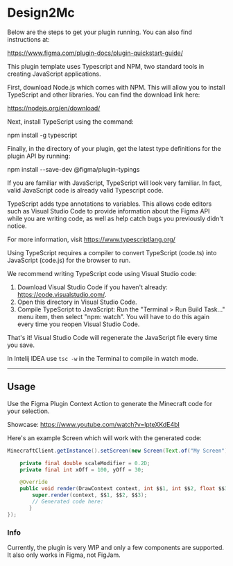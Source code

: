 # Design2Mc

Below are the steps to get your plugin running. You can also find instructions at:

  https://www.figma.com/plugin-docs/plugin-quickstart-guide/

This plugin template uses Typescript and NPM, two standard tools in creating JavaScript applications.

First, download Node.js which comes with NPM. This will allow you to install TypeScript and other
libraries. You can find the download link here:

  https://nodejs.org/en/download/

Next, install TypeScript using the command:

  npm install -g typescript

Finally, in the directory of your plugin, get the latest type definitions for the plugin API by running:

  npm install --save-dev @figma/plugin-typings

If you are familiar with JavaScript, TypeScript will look very familiar. In fact, valid JavaScript code
is already valid Typescript code.

TypeScript adds type annotations to variables. This allows code editors such as Visual Studio Code
to provide information about the Figma API while you are writing code, as well as help catch bugs
you previously didn't notice.

For more information, visit https://www.typescriptlang.org/

Using TypeScript requires a compiler to convert TypeScript (code.ts) into JavaScript (code.js)
for the browser to run.

We recommend writing TypeScript code using Visual Studio code:

1. Download Visual Studio Code if you haven't already: https://code.visualstudio.com/.
2. Open this directory in Visual Studio Code.
3. Compile TypeScript to JavaScript: Run the "Terminal > Run Build Task..." menu item,
    then select "npm: watch". You will have to do this again every time
    you reopen Visual Studio Code.

That's it! Visual Studio Code will regenerate the JavaScript file every time you save.

In Intelij IDEA use ``tsc -w`` in the Terminal to compile in watch mode. 

---

## Usage

Use the Figma Plugin Context Action to generate the Minecraft code for your selection.

Showcase:
https://www.youtube.com/watch?v=lpteXKdE4bI

Here's an example Screen which will work with the generated code:

```java
MinecraftClient.getInstance().setScreen(new Screen(Text.of("My Screen")) {

    private final double scaleModifier = 0.2D;
    private final int xOff = 100, yOff = 30;

    @Override
    public void render(DrawContext context, int $$1, int $$2, float $$3) {
        super.render(context, $$1, $$2, $$3);
        // Generated code here:
       }
});
```

### Info
Currently, the plugin is very WIP and only a few components are supported. It also only works in Figma, not FigJam.
